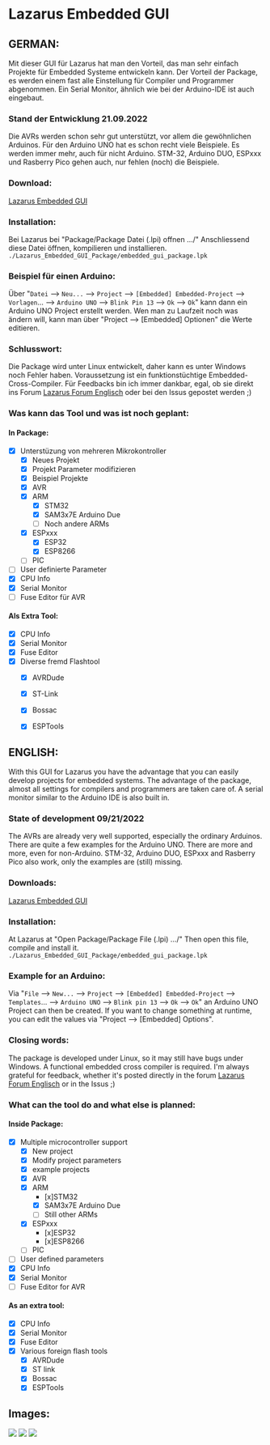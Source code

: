 # Lazarus Embedded GUI 
## GERMAN:

Mit dieser GUI für Lazarus hat man den Vorteil, das man sehr einfach Projekte für Embedded Systeme entwickeln kann.
Der Vorteil der Package, es werden einem fast alle Einstellung für Compiler und Programmer abgenommen.
Ein Serial Monitor, ähnlich wie bei der Arduino-IDE ist auch eingebaut.

### Stand der Entwicklung 21.09.2022
Die AVRs werden schon sehr gut unterstützt, vor allem die gewöhnlichen Arduinos.
Für den Arduino UNO hat es schon recht viele Beispiele.
Es werden immer mehr, auch für nicht Arduino.
STM-32, Arduino DUO, ESPxxx und Rasberry Pico gehen auch, nur fehlen (noch) die Beispiele.

### Download:
[Lazarus Embedded GUI](https://github.com/sechshelme/Lazarus-Embedded)

### Installation:
Bei Lazarus bei "Package/Package Datei (.lpi) offnen .../"
Anschliessend diese Datei öffnen, kompilieren und installieren. `./Lazarus_Embedded_GUI_Package/embedded_gui_package.lpk`

### Beispiel für einen Arduino:
Über "`Datei` --> `Neu...` --> `Project` --> `[Embedded] Embedded-Project` --> `Vorlagen`... --> `Arduino UNO` --> `Blink Pin 13` --> `Ok` --> `Ok`"
kann dann ein Arduino UNO Project erstellt werden.
Wen man zu Laufzeit noch was ändern will, kann man über "Project --> [Embedded] Optionen" die Werte editieren.

### Schlusswort:
Die Package wird unter Linux entwickelt, daher kann es unter Windows noch Fehler haben.
Voraussetzung ist ein funktionstüchtige Embedded-Cross-Compiler.
Für Feedbacks bin ich immer dankbar, egal, ob sie direkt ins Forum [Lazarus Forum Englisch](https://forum.lazarus.freepascal.org/index.php?topic=60667.msg454548#msg454548) oder bei den Issus gepostet werden ;)

### Was kann das Tool und was ist noch geplant:

#### In Package:
- [x] Unterstüzung von mehreren Mikrokontroller
  - [x] Neues Projekt
  - [x] Projekt Parameter modifizieren
  - [x] Beispiel Projekte
  - [x] AVR
  - [x] ARM
    - [x] STM32
    - [x] SAM3x7E Arduino Due 
    - [ ] Noch andere ARMs
  - [x] ESPxxx
    - [x] ESP32
    - [x] ESP8266
  - [ ] PIC
- [ ] User definierte Parameter
- [x] CPU Info
- [x] Serial Monitor
- [ ] Fuse Editor für AVR

#### Als Extra Tool:

- [x] CPU Info
- [x] Serial Monitor
- [x] Fuse Editor
- [x] Diverse fremd Flashtool 
  - [x] AVRDude
  - [x] ST-Link
  - [x] Bossac
  - [x] ESPTools


## ENGLISH:

With this GUI for Lazarus you have the advantage that you can easily develop projects for embedded systems.
The advantage of the package, almost all settings for compilers and programmers are taken care of.
A serial monitor similar to the Arduino IDE is also built in.

### State of development 09/21/2022
The AVRs are already very well supported, especially the ordinary Arduinos.
There are quite a few examples for the Arduino UNO.
There are more and more, even for non-Arduino.
STM-32, Arduino DUO, ESPxxx and Rasberry Pico also work, only the examples are (still) missing.

### Downloads:
[Lazarus Embedded GUI](https://github.com/sechshelme/Lazarus-Embedded)

### Installation:
At Lazarus at "Open Package/Package File (.lpi) .../"
Then open this file, compile and install it. `./Lazarus_Embedded_GUI_Package/embedded_gui_package.lpk`

### Example for an Arduino:
Via "`File` --> `New...` --> `Project` --> `[Embedded] Embedded-Project` --> `Templates`... --> `Arduino UNO` --> `Blink pin 13` --> `Ok` --> `Ok`"
an Arduino UNO Project can then be created.
If you want to change something at runtime, you can edit the values ​​via "Project --> [Embedded] Options".

### Closing words:
The package is developed under Linux, so it may still have bugs under Windows.
A functional embedded cross compiler is required.
I'm always grateful for feedback, whether it's posted directly in the forum [Lazarus Forum Englisch](https://forum.lazarus.freepascal.org/index.php?topic=60667.msg454548#msg454548) or in the Issus ;)

### What can the tool do and what else is planned:

#### Inside Package:
- [x] Multiple microcontroller support
  - [x] New project
  - [x] Modify project parameters
  - [x] example projects
  - [x] AVR
  - [x] ARM
    - [x]STM32
    - [x] SAM3x7E Arduino Due
    - [ ] Still other ARMs
  - [x] ESPxxx
    - [x]ESP32
    - [x]ESP8266
  - [ ] PIC
- [ ] User defined parameters
- [x] CPU Info
- [x] Serial Monitor
- [ ] Fuse Editor for AVR

#### As an extra tool:

- [x] CPU Info
- [x] Serial Monitor
- [x] Fuse Editor
- [x] Various foreign flash tools
  - [x] AVRDude
  - [x] ST link
  - [x] Bossac
  - [x] ESPTools

## Images:
<img src="Embedded_Project_Option.png">
<img src="Embedded_Examples.png">
<img src="avr_fuse.png">

